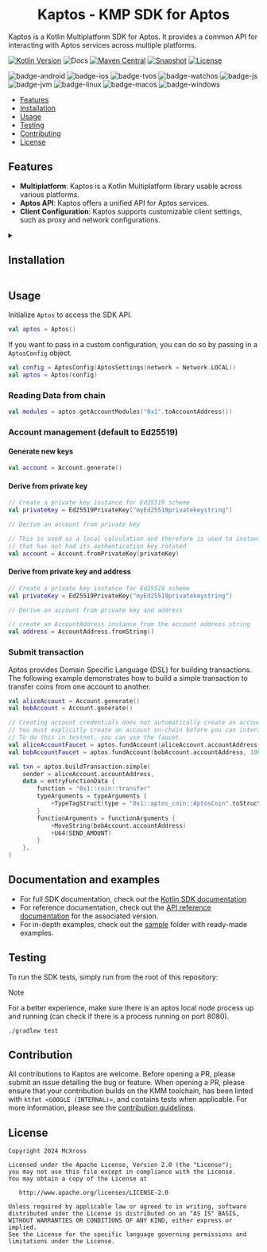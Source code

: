 <h1 align="center">Kaptos - KMP SDK for Aptos</h1>

Kaptos is a Kotlin Multiplatform SDK for Aptos. It provides a common API for interacting with Aptos services across
multiple platforms.

[![Kotlin Version](https://img.shields.io/badge/Kotlin-1.9.23-B125EA?logo=kotlin)](https://kotlinlang.org)
![Docs](https://github.com/mcxross/kaptos/actions/workflows/docs.yml/badge.svg)
[![Maven Central](https://img.shields.io/maven-central/v/xyz.mcxross.kaptos/kaptos.svg?label=Maven%20Central)](https://central.sonatype.com/artifact/xyz.mcxross.kaptos/kaptos)
[![Snapshot](https://img.shields.io/nexus/s/xyz.mcxross.kaptos/kaptos?server=https%3A%2F%2Fs01.oss.sonatype.org&label=Snapshot)](https://s01.oss.sonatype.org/content/repositories/snapshots/xyz/mcxross/kaptos/)
[![License](https://img.shields.io/badge/license-Apache%202.0-blue.svg)](LICENSE)

![badge-android](http://img.shields.io/badge/Platform-Android-brightgreen.svg?logo=android)
![badge-ios](http://img.shields.io/badge/Platform-iOS-orange.svg?logo=apple)
![badge-tvos](http://img.shields.io/badge/Platform-tvOS-lightgrey.svg?logo=apple)
![badge-watchos](http://img.shields.io/badge/Platform-watchOS-lightgrey.svg?logo=apple)
![badge-js](http://img.shields.io/badge/Platform-NodeJS-yellow.svg?logo=javascript)
![badge-jvm](http://img.shields.io/badge/Platform-JVM-red.svg?logo=openjdk)
![badge-linux](http://img.shields.io/badge/Platform-Linux-lightgrey.svg?logo=linux)
![badge-macos](http://img.shields.io/badge/Platform-macOS-orange.svg?logo=apple)
![badge-windows](http://img.shields.io/badge/Platform-Windows-blue.svg?logo=windows)

- [Features](#features)
- [Installation](#installation)
- [Usage](#usage)
- [Testing](#testing)
- [Contributing](#contributing)
- [License](#license)

## Features

- **Multiplatform**: Kaptos is a Kotlin Multiplatform library usable across various platforms.
- **Aptos API**: Kaptos offers a unified API for Aptos services.
- **Client Configuration**: Kaptos supports customizable client settings, such as proxy and network configurations.

<details>
<summary><h2>Installation</h2></summary>

### Multiplatform Project

Add the following to your common source set:

```kotlin
commonMain.dependencies {
    implementation("xyz.mcxross.kaptos:kaptos:<version>")
}
```

### Platform-Specific Project

To add Kaptos to a platform-specific project, you can add the following to your platform-specific source set:

#### Android

Kaptos provides two flavors for Android: `kaptos-android` and `kaptos-android-debug`. The `kaptos-android` flavor is
optimized for release builds, while the `kaptos-android-debug` flavor is optimized for debug builds.

```kotlin
dependencies {
    implementation("xyz.mcxross.kaptos:kaptos-android:<version>")
}
```

#### iOS

Kaptos provides artifacts for both iOS arm64 and x64 architectures. You can add the following to your iOS project:

##### iOS Arm64

```kotlin
dependencies {
    implementation("xyz.mcxross.kaptos:kaptos-iosArm64:<version>")
}
```

##### iOS x64

```kotlin
dependencies {
    implementation("xyz.mcxross.kaptos:kaptos-iosX64:<version>")
}
```

#### macOS

```kotlin
dependencies {
    implementation("xyz.mcxross.kaptos:kaptos-macos:<version>")
}
```

#### tvOS

```kotlin
dependencies {
    implementation("xyz.mcxross.kaptos:kaptos-tvos:<version>")
}
```

#### watchOS

Kaptos provides artifacts for both watchOS arm32, arm64 and x64 architectures. You can add the following to your watchOS
project:

```kotlin
dependencies {
    implementation("xyz.mcxross.kaptos:kaptos-watchosarm32:<version>")
}
```

```kotlin
dependencies {
    implementation("xyz.mcxross.kaptos:kaptos-watchosarm64:<version>")
}
```

```kotlin
dependencies {
    implementation("xyz.mcxross.kaptos:kaptos-watchosx64:<version>")
}
```

#### Js

```kotlin
dependencies {
    implementation("xyz.mcxross.kaptos:kaptos-js:<version>")
}
```

#### JVM

```kotlin
dependencies {
    implementation("xyz.mcxross.kaptos:kaptos-jvm:<version>")
}
```

#### Linux

Kaptos provides artifacts for both Linux arm64 and x64 architectures. You can add the following to your Linux project:

```kotlin
dependencies {
    implementation("xyz.mcxross.kaptos:kaptos-linuxarm64:<version>")
}
```

```kotlin
dependencies {
    implementation("xyz.mcxross.kaptos:kaptos-linuxx64:<version>")
}
```

#### Windows

```kotlin
dependencies {
    implementation("xyz.mcxross.kaptos:kaptos-mingw:<version>")
}
```

> [!NOTE]
> Snapshots are available via the Sonatype snapshots repository. To use snapshots, add the following to your project:

```kotlin
repositories {
    maven("https://s01.oss.sonatype.org/content/repositories/snapshots/")
}
```

</details>

## Usage

Initialize `Aptos` to access the SDK API.

```kotlin
val aptos = Aptos()
```

If you want to pass in a custom configuration, you can do so by passing in a `AptosConfig` object.

```kotlin
val config = AptosConfig(AptosSettings(network = Network.LOCAL))
val aptos = Aptos(config)
```

### Reading Data from chain

```kotlin
val modules = aptos.getAccountModules("0x1".toAccountAddress())
```

### Account management (default to Ed25519)

#### Generate new keys

```kotlin
val account = Account.generate()
```

#### Derive from private key
```kotlin
// Create a private key instance for Ed25519 scheme 
val privateKey = Ed25519PrivateKey("myEd25519privatekeystring")

// Derive an account from private key

// This is used as a local calculation and therefore is used to instantiate an `Account`
// that has not had its authentication key rotated
val account = Account.fromPrivateKey(privateKey)
```

#### Derive from private key and address

```kotlin
// Create a private key instance for Ed25519 scheme 
val privateKey = Ed25519PrivateKey("myEd25519privatekeystring")

// Derive an account from private key and address

// create an AccountAddress instance from the account address string
val address = AccountAddress.fromString()

```

### Submit transaction

Aptos provides Domain Specific Language (DSL) for building transactions. The following example demonstrates how to build
a simple transaction to transfer coins from one account to another.

```kotlin
val aliceAccount = Account.generate()
val bobAccount = Account.generate()

// Creating account credentials does not automatically create an account on-chain.
// You must explicitly create an account on-chain before you can interact with it.
// To do this in testnet, you can use the faucet.
val aliceAccountFaucet = aptos.fundAccount(aliceAccount.accountAddress, 1000000000)
val bobAccountFaucet = aptos.fundAccount(bobAccount.accountAddress, 1000000000)

val txn = aptos.buildTransaction.simple(
    sender = aliceAccount.accountAddress,
    data = entryFunctionData {
        function = "0x1::coin::transfer"
        typeArguments = typeArguments {
            +TypeTagStruct(type = "0x1::aptos_coin::AptosCoin".toStructTag())
        }
        functionArguments = functionArguments {
            +MoveString(bobAccount.accountAddress)
            +U64(SEND_AMOUNT)
        }
    },
)
```

## Documentation and examples

- For full SDK documentation, check out the [Kotlin SDK documentation](https://preview.aptos.dev/sdks/kotlin-sdk/)
- For reference documentation, check out the [API reference documentation](https://mcxross.github.io/kaptos/) for the associated version.
- For in-depth examples, check out the [sample](./sample) folder with ready-made examples.

## Testing

To run the SDK tests, simply run from the root of this repository:

> [!NOTE] 
> For a better experience, make sure there is an aptos local node process up and running (can check if there is a
> process running on port 8080).

```shell
./gradlew test 
```

## Contribution

All contributions to Kaptos are welcome. Before opening a PR, please submit an issue detailing the bug or feature. When opening a PR, please ensure that your contribution builds on the KMM toolchain, has been linted with `ktfmt <GOOGLE (INTERNAL)>`, and contains tests when applicable. For more information, please see the [contribution guidelines](CONTRIBUTING.md).

## License

    Copyright 2024 McXross

    Licensed under the Apache License, Version 2.0 (the "License");
    you may not use this file except in compliance with the License.
    You may obtain a copy of the License at

       http://www.apache.org/licenses/LICENSE-2.0

    Unless required by applicable law or agreed to in writing, software
    distributed under the License is distributed on an "AS IS" BASIS,
    WITHOUT WARRANTIES OR CONDITIONS OF ANY KIND, either express or implied.
    See the License for the specific language governing permissions and
    limitations under the License.

[maven-central]: https://search.maven.org/search?q=g:xyz.mcxross.kaptos

